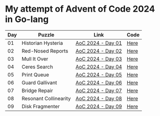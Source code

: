 # My attempt of Advent of Code 2024 in Go-lang

| Day | Puzzle                | Link                                                     | Code                                                          |
| --- | --------------------- | -------------------------------------------------------- | ------------------------------------------------------------- |
| 01  | Historian Hysteria    | [AoC 2024 - Day 01](https://adventofcode.com/2024/day/1) | [Here](https://github.com/thejus-r/aoc-2024/tree/main/day-01) |
| 02  | Red-Nosed Reports     | [AoC 2024 - Day 02](https://adventofcode.com/2024/day/2) | [Here](https://github.com/thejus-r/aoc-2024/tree/main/day-02) |
| 03  | Mull It Over          | [AoC 2024 - Day 03](https://adventofcode.com/2024/day/3) | [Here](https://github.com/thejus-r/aoc-2024/tree/main/day-03) |
| 04  | Ceres Search          | [AoC 2024 - Day 04](https://adventofcode.com/2024/day/4) | [Here](https://github.com/thejus-r/aoc-2024/tree/main/day-04) |
| 05  | Print Queue           | [AoC 2024 - Day 05](https://adventofcode.com/2024/day/5) | [Here](https://github.com/thejus-r/aoc-2024/tree/main/day-05) |
| 06  | Guard Gallivant       | [AoC 2024 - Day 06](https://adventofcode.com/2024/day/6) | [Here](https://github.com/thejus-r/aoc-2024/tree/main/day-06) |
| 07  | Bridge Repair         | [AoC 2024 - Day 07](https://adventofcode.com/2024/day/7) | [Here](https://github.com/thejus-r/aoc-2024/tree/main/day-07) |
| 08  | Resonant Collinearity | [AoC 2024 - Day 08](https://adventofcode.com/2024/day/8) | [Here](https://github.com/thejus-r/aoc-2024/tree/main/day-08) |
| 09  | Disk Fragmenter       | [AoC 2024 - Day 09](https://adventofcode.com/2024/day/9) | [Here](https://github.com/thejus-r/aoc-2024/tree/main/day-09) |
